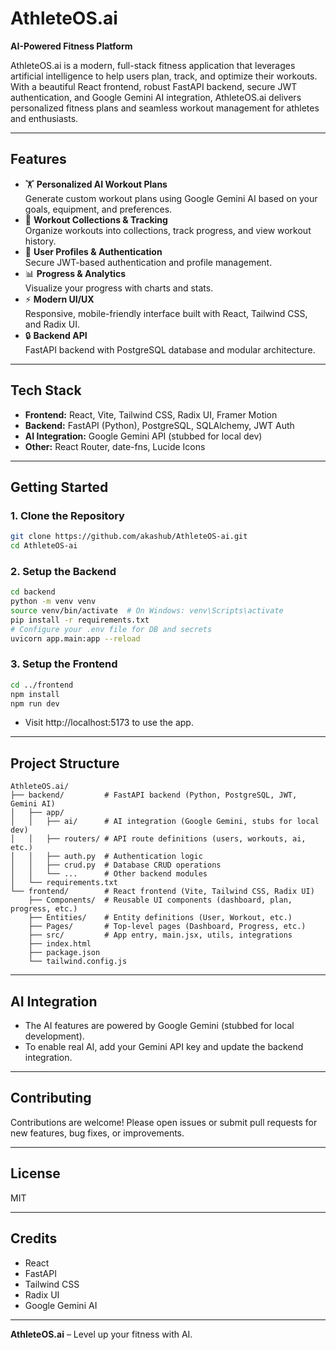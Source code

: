 # AthleteOS.ai

**AI-Powered Fitness Platform**

AthleteOS.ai is a modern, full-stack fitness application that leverages artificial intelligence to help users plan, track, and optimize their workouts. With a beautiful React frontend, robust FastAPI backend, secure JWT authentication, and Google Gemini AI integration, AthleteOS.ai delivers personalized fitness plans and seamless workout management for athletes and enthusiasts.

---

## Features

* 🏋️ **Personalized AI Workout Plans**  
Generate custom workout plans using Google Gemini AI based on your goals, equipment, and preferences.
* 📅 **Workout Collections & Tracking**  
Organize workouts into collections, track progress, and view workout history.
* 👤 **User Profiles & Authentication**  
Secure JWT-based authentication and profile management.
* 📊 **Progress & Analytics**  
Visualize your progress with charts and stats.
* ⚡ **Modern UI/UX**  
Responsive, mobile-friendly interface built with React, Tailwind CSS, and Radix UI.
* 🔒 **Backend API**  
FastAPI backend with PostgreSQL database and modular architecture.

---

## Tech Stack

* **Frontend:** React, Vite, Tailwind CSS, Radix UI, Framer Motion
* **Backend:** FastAPI (Python), PostgreSQL, SQLAlchemy, JWT Auth
* **AI Integration:** Google Gemini API (stubbed for local dev)
* **Other:** React Router, date-fns, Lucide Icons

---

## Getting Started

### 1. Clone the Repository

```bash
git clone https://github.com/akashub/AthleteOS-ai.git
cd AthleteOS-ai
```

### 2. Setup the Backend

```bash
cd backend
python -m venv venv
source venv/bin/activate  # On Windows: venv\Scripts\activate
pip install -r requirements.txt
# Configure your .env file for DB and secrets
uvicorn app.main:app --reload
```

### 3. Setup the Frontend

```bash
cd ../frontend
npm install
npm run dev
```

* Visit http://localhost:5173 to use the app.

---

## Project Structure

```
AthleteOS.ai/
├── backend/         # FastAPI backend (Python, PostgreSQL, JWT, Gemini AI)
│   ├── app/
│   │   ├── ai/      # AI integration (Google Gemini, stubs for local dev)
│   │   ├── routers/ # API route definitions (users, workouts, ai, etc.)
│   │   ├── auth.py  # Authentication logic
│   │   ├── crud.py  # Database CRUD operations
│   │   └── ...      # Other backend modules
│   └── requirements.txt
└── frontend/        # React frontend (Vite, Tailwind CSS, Radix UI)
    ├── Components/  # Reusable UI components (dashboard, plan, progress, etc.)
    ├── Entities/    # Entity definitions (User, Workout, etc.)
    ├── Pages/       # Top-level pages (Dashboard, Progress, etc.)
    ├── src/         # App entry, main.jsx, utils, integrations
    ├── index.html
    ├── package.json
    └── tailwind.config.js
```

---

## AI Integration

* The AI features are powered by Google Gemini (stubbed for local development).
* To enable real AI, add your Gemini API key and update the backend integration.

---

## Contributing

Contributions are welcome! Please open issues or submit pull requests for new features, bug fixes, or improvements.

---

## License

MIT

---

## Credits

* React
* FastAPI
* Tailwind CSS
* Radix UI
* Google Gemini AI

---

**AthleteOS.ai** – Level up your fitness with AI. 